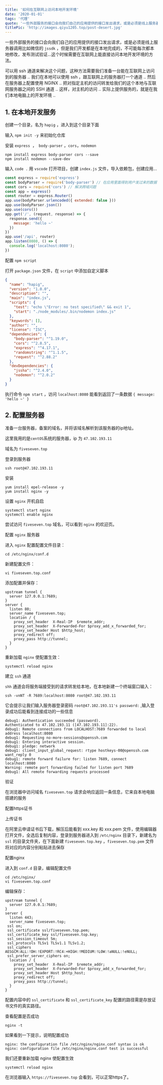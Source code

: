 ```yaml
---
title: '如何在互联网上访问本地开发环境'
date: '2020-01-01'
tags: '代理'
quote: '一些外部服务的接口会向我们自己的应用提供的接口发出请求，或是必须是线上服务器调用比如微信的 `jssdk` ，但是我们开发都是在本地完成...'
titlePic: 'http://images.qiyu1205.top/post-desert.jpg'
---
```


一些外部服务的接口会向我们自己的应用提供的接口发出请求，或是必须是线上服务器调用比如微信的 `jssdk` ，但是我们开发都是在本地完成的，不可能每次都本地修改，发布测试验证...这个时候需要在互联网上能直接访问本地开发环境的方法。

可以用 ssh 通道来解决这个问题，这种方法需要我们准备一台能在互联网上访问到的服务器 .. 我们在本地可以使用 ssh ，跟互联网上的服务器打一个通道 .. 然后在服务器上配置使用 NGINX .. 把对指定主机的访问转发给我们的这个本地与互联网服务器之间的 SSH 通道 .. 这样，对主机的访问 .. 实际上提供服务的，就是在我们本地电脑上的开发环境 ..

## 1. 在本地开发服务

创建一个目录，名为 `hapig` ，进入到这个目录下面

输入 `npm init -y` 来初始化仓库

安装 `express`  ，` body-parser`  ，`cors`，`nodemon`  

```shell
npm install express body-parser cors --save
npm install nodemon --save-dev
```

输入 `code .` 用 `vscode` 打开项目，创建 `index.js` 文件，导入依赖包，创建应用...

```js
const express = require('express')
const bodyParser = require('body-parser') // 在应用里面得到用户发过来的数据
const cors = require('cors') // 解决跨域问题
const app = express()
const router = express.Router()
app.use(bodyParser.urlencoded({ extended: false }))
app.use(bodyParser.json())
app.use(cors())
app.get('/', (request, response) => {
  response.send({
    message: 'hello ~'
  })
})
app.use('/api', router)
app.listen(8080, () => {
  console.log('localhost:8080');
})
```

配置 `npm script` 

打开 `package.json` 文件，在 `script` 中添加自定义脚本

```json
{
  "name": "hapig",
  "version": "1.0.0",
  "description": "",
  "main": "index.js",
  "scripts": {
    "test": "echo \"Error: no test specified\" && exit 1",
    "start": "./node_modules/.bin/nodemon index.js"
  },
  "keywords": [],
  "author": "",
  "license": "ISC",
  "dependencies": {
    "body-parser": "^1.19.0",
    "cors": "^2.8.5",
    "express": "^4.17.1",
    "randomstring": "^1.1.5",
    "request": "^2.88.2"
  },
  "devDependencies": {
    "jssha": "^2.4.0",
    "nodemon": "^2.0.2"
  }
}
```

执行命令 `npm start` ，访问 `localhost:8080` 能看到返回了一条数据 `{ message: 'hello ~' }`

## 2. 配置服务器

准备一台服务器，备案的域名，并将该域名解析到该服务器的ip地址。

这里我用的是`centOS`系统的服务器，ip 为 `47.102.193.11`

域名为 `fiveseven.top`

登录到服务器

```shell
ssh root@47.102.193.11
```

安装

```shell
yum install epel-release -y
yum install nginx -y
```

设置 `nginx` 开机自启

```shell
systemctl start nginx
systemctl enable nginx
```

尝试访问 `fiveseven.top` 域名，可以看到 `nginx` 的欢迎页。

配置 `nginx` 服务器

进入 `nginx` 配置配置文件目录：

```shell
cd /etc/nginx/conf.d
```

新建配置文件：

```shell
vi fiveseven.top.conf
```

添加配置并保存：

```shell
upstream tunnel {
  server 127.0.0.1:7689;
}
server {
  listen 80;
  server_name fiveseven.top;
  location / {
    proxy_set_header  X-Real-IP  $remote_addr;
    proxy_set_header  X-Forwarded-For $proxy_add_x_forwarded_for;
    proxy_set_header Host $http_host;
    proxy_redirect off;
    proxy_pass http://tunnel;
  }
}
```

重新加载 `nginx` 使配置生效：

```shell
systemctl reload nginx
```

建立 `ssh` 通道

`shh` 通道会将服务端接受到的请求转发给本地，在本地新建一个终端窗口输入：

```shell
ssh -vnNT -R 7689:localhost:8080 root@47.102.193.11
```

它会提示让我们输入服务器登录密码 `root@47.102.193.11's password:` ,输入登录成功后能看到连接成功的一些信息

```shell
debug1: Authentication succeeded (password).
Authenticated to 47.102.193.11 ([47.102.193.11]:22).
debug1: Remote connections from LOCALHOST:7689 forwarded to local address localhost:8080
debug1: Requesting no-more-sessions@openssh.com
debug1: Entering interactive session.
debug1: pledge: network
debug1: client_input_global_request: rtype hostkeys-00@openssh.com want_reply 0
debug1: remote forward failure for: listen 7689, connect localhost:8080
Warning: remote port forwarding failed for listen port 7689
debug1: All remote forwarding requests processed
```

验证

在浏览器中访问域名 `fiveseven.top` 请求会响应返回一条信息，它来自本地电脑搭建的服务

配置https证书

上传证书

在阿里云申请证书后下载，解压后能看到 xxx.key 和 xxx.pem 文件，使用编辑器打开文件，全选后复制内容，登录到服务器进入到 `/etc/nginx` 目录下，新建名为`ssl` 的目录文件夹，在下面新建 `fiveseven.top.key` ，`fiveseven.top.pem` 文件将对应的内容分别粘贴进去保存

配置nginx 

进入到 `conf.d` 目录，编辑配置文件

```shell
cd /etc/nginx/
vi fiveseven.top.conf
```

编辑保存：

```shell
upstream tunnel {
  server 127.0.0.1:7689;
}
server {
  listen 443;
  server_name fiveseven.top;
 ssl on;
 ssl_certificate ssl/fiveseven.top.pem;
 ssl_certificate_key ssl/fiveseven.top.key;
 ssl_session_timeout 5m;
 ssl_protocols TLSv1 TLSv1.1 TLSv1.2;
 ssl_ciphers AESGCM:ALL:!DH:!EXPORT:!RC4:+HIGH:!MEDIUM:!LOW:!aNULL:!eNULL;
 ssl_prefer_server_ciphers on;
  location / {
    proxy_set_header  X-Real-IP  $remote_addr;
    proxy_set_header  X-Forwarded-For $proxy_add_x_forwarded_for;
    proxy_set_header Host $http_host;
    proxy_redirect off;
    proxy_pass http://tunnel;
  }
}
```

配置内容中的 `ssl_certificate` 和 `ssl_certificate_key` 配置的路径需是存放证书文件的真实路径。

查看配置是否成功

```shell
nginx -t
```

如果看到一下提示，说明配置成功

```shell
nginx: the configuration file /etc/nginx/nginx.conf syntax is ok
nginx: configuration file /etc/nginx/nginx.conf test is successful
```

我们还要重新加载 nginx 使配置生效

```shell
systemctl reload nginx
```

在浏览器输入 `https://fiveseven.top` 会看到，可以正常https了。
